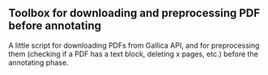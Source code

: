 ## Toolbox for downloading and preprocessing PDF before annotating

A little script for downloading PDFs from Gallica API, and for preprocessing them (checking if a PDF has a text block, deleting x pages, etc.) before the annotating phase.
